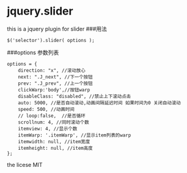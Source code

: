 # jquery.slider
this is a jquery plugin for slider
###用法
```
$('selector').slider( options );
```
###options 参数列表
```
options = {
	direction: "x", //滚动放心
	next: ".J_next", //下一个按钮
	prev: ".J_prev", //上一个按钮
	clickWarp:'body',//按钮warp
	disableClass: "disabled", //禁止上下滚动点击
	auto: 5000, //是否自动滚动,动画间隔延迟时间 如果时间为0 关闭自动滚动
	speed: 500, //动画时间
	// loop:false,  //是否循环
	scrollnum: 4, //同时滚动个数
	itemview: 4, //显示个数
	itemWarp: '.itemWarp', //显示item列表的warp
	itemwidth: null, //item宽度
	itemheight: null, //item高度
};
```

the licese MIT
